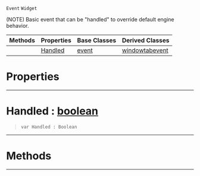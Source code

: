  `Event` `Widget`



(NOTE) Basic event that can be "handled" to override default engine behavior.

|Methods|Properties|Base Classes|Derived Classes|
|---|---|---|---|
| |[ Handled](https://github.com/PlasmaEngine/PlasmaDocs/tree/master/docs/C%2B%2B/code_reference/class_reference/handleableevent.markdown#handled-plasma-engine-docu)|[event](https://github.com/PlasmaEngine/PlasmaDocs/tree/master/docs/C%2B%2B/code_reference/class_reference/event.markdown)|[windowtabevent](https://github.com/PlasmaEngine/PlasmaDocs/tree/master/docs/C%2B%2B/code_reference/class_reference/windowtabevent.markdown)|


 #  Properties


---  
 #  Handled : [boolean](https://github.com/PlasmaEngine/PlasmaDocs/tree/master/docs/C%2B%2B/code_reference/lightning_base_types/boolean.markdown)

> 
> ``` lang=cpp, name=Lightning
> var Handled : Boolean


---  
 #  Methods


---  
 

 